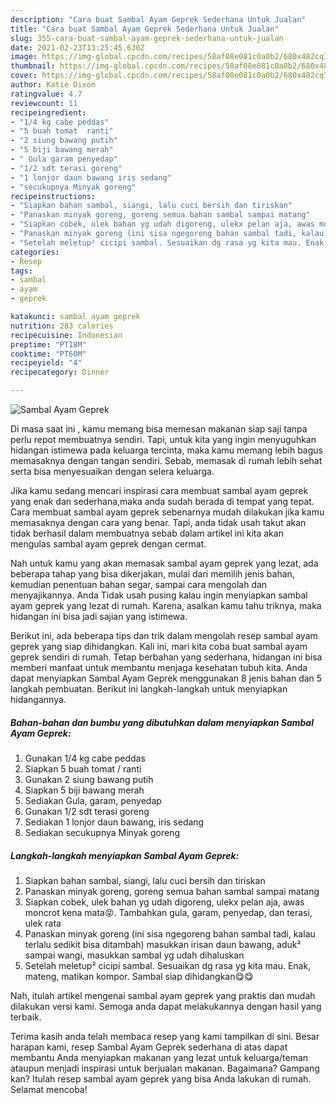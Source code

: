 ```yaml
---
description: "Cara buat Sambal Ayam Geprek Sederhana Untuk Jualan"
title: "Cara buat Sambal Ayam Geprek Sederhana Untuk Jualan"
slug: 355-cara-buat-sambal-ayam-geprek-sederhana-untuk-jualan
date: 2021-02-23T13:25:45.630Z
image: https://img-global.cpcdn.com/recipes/58af08e081c0a0b2/680x482cq70/sambal-ayam-geprek-foto-resep-utama.jpg
thumbnail: https://img-global.cpcdn.com/recipes/58af08e081c0a0b2/680x482cq70/sambal-ayam-geprek-foto-resep-utama.jpg
cover: https://img-global.cpcdn.com/recipes/58af08e081c0a0b2/680x482cq70/sambal-ayam-geprek-foto-resep-utama.jpg
author: Katie Dixon
ratingvalue: 4.7
reviewcount: 11
recipeingredient:
- "1/4 kg cabe peddas"
- "5 buah tomat  ranti"
- "2 siung bawang putih"
- "5 biji bawang merah"
- " Gula garam penyedap"
- "1/2 sdt terasi goreng"
- "1 lonjor daun bawang iris sedang"
- "secukupnya Minyak goreng"
recipeinstructions:
- "Siapkan bahan sambal, siangi, lalu cuci bersih dan tiriskan"
- "Panaskan minyak goreng, goreng semua bahan sambal sampai matang"
- "Siapkan cobek, ulek bahan yg udah digoreng, ulekx pelan aja, awas moncrot kena mata😝. Tambahkan gula, garam, penyedap, dan terasi, ulek rata"
- "Panaskan minyak goreng (ini sisa ngegoreng bahan sambal tadi, kalau terlalu sedikit bisa ditambah) masukkan irisan daun bawang, aduk² sampai wangi, masukkan sambal yg udah dihaluskan"
- "Setelah meletup² cicipi sambal. Sesuaikan dg rasa yg kita mau. Enak, mateng, matikan kompor. Sambal siap dihidangkan😋😋"
categories:
- Resep
tags:
- sambal
- ayam
- geprek

katakunci: sambal ayam geprek 
nutrition: 283 calories
recipecuisine: Indonesian
preptime: "PT18M"
cooktime: "PT60M"
recipeyield: "4"
recipecategory: Dinner

---
```



![Sambal Ayam Geprek](https://img-global.cpcdn.com/recipes/58af08e081c0a0b2/680x482cq70/sambal-ayam-geprek-foto-resep-utama.jpg)

Di masa  saat ini , kamu memang bisa memesan makanan siap saji tanpa perlu repot membuatnya sendiri. Tapi, untuk kita yang ingin menyuguhkan hidangan istimewa pada keluarga tercinta, maka kamu memang lebih bagus memasaknya dengan tangan sendiri. Sebab, memasak di rumah lebih sehat serta bisa menyesuaikan dengan selera keluarga.

Jika kamu sedang mencari inspirasi cara membuat sambal ayam geprek yang enak dan sederhana,maka anda sudah berada di tempat yang tepat. Cara membuat sambal ayam geprek  sebenarnya mudah dilakukan jika kamu memasaknya dengan cara yang benar. Tapi, anda tidak usah takut akan tidak berhasil dalam membuatnya 
sebab dalam artikel ini kita akan mengulas sambal ayam geprek dengan cermat.  



Nah untuk kamu yang akan memasak sambal ayam geprek yang lezat, ada beberapa tahap yang bisa dikerjakan, mulai dari memilih jenis bahan, kemudian penentuan bahan segar, sampai cara mengolah dan menyajikannya. Anda Tidak usah pusing kalau ingin menyiapkan sambal ayam geprek yang lezat di rumah. Karena, asalkan kamu  tahu triknya, maka hidangan ini bisa jadi sajian yang istimewa.

Berikut ini, ada beberapa tips dan trik dalam mengolah resep sambal ayam geprek yang siap dihidangkan. Kali ini, mari kita coba buat sambal ayam geprek sendiri di rumah. Tetap berbahan yang sederhana, hidangan ini bisa memberi manfaat untuk membantu menjaga kesehatan tubuh kita. Anda dapat menyiapkan Sambal Ayam Geprek menggunakan 8 jenis bahan dan 5 langkah pembuatan. Berikut ini langkah-langkah untuk menyiapkan hidangannya.

<!--inarticleads1-->

##### Bahan-bahan dan bumbu yang dibutuhkan dalam menyiapkan Sambal Ayam Geprek:

1. Gunakan 1/4 kg cabe peddas
1. Siapkan 5 buah tomat / ranti
1. Gunakan 2 siung bawang putih
1. Siapkan 5 biji bawang merah
1. Sediakan  Gula, garam, penyedap
1. Gunakan 1/2 sdt terasi goreng
1. Sediakan 1 lonjor daun bawang, iris sedang
1. Sediakan secukupnya Minyak goreng




<!--inarticleads2-->

##### Langkah-langkah menyiapkan Sambal Ayam Geprek:

1. Siapkan bahan sambal, siangi, lalu cuci bersih dan tiriskan
1. Panaskan minyak goreng, goreng semua bahan sambal sampai matang
1. Siapkan cobek, ulek bahan yg udah digoreng, ulekx pelan aja, awas moncrot kena mata😝. Tambahkan gula, garam, penyedap, dan terasi, ulek rata
1. Panaskan minyak goreng (ini sisa ngegoreng bahan sambal tadi, kalau terlalu sedikit bisa ditambah) masukkan irisan daun bawang, aduk² sampai wangi, masukkan sambal yg udah dihaluskan
1. Setelah meletup² cicipi sambal. Sesuaikan dg rasa yg kita mau. Enak, mateng, matikan kompor. Sambal siap dihidangkan😋😋




Nah, itulah artikel mengenai  sambal ayam geprek  yang praktis dan mudah dilakukan versi kami. Semoga anda dapat melakukannya dengan hasil yang terbaik. 

Terima kasih anda telah membaca resep yang kami tampilkan di sini. Besar harapan kami, resep  Sambal Ayam Geprek sederhana di atas dapat membantu Anda menyiapkan makanan yang lezat untuk keluarga/teman ataupun menjadi inspirasi untuk berjualan makanan. Bagaimana? Gampang kan? Itulah resep sambal ayam geprek yang bisa Anda lakukan di rumah. Selamat mencoba!

